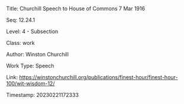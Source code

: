 Title:  Churchill Speech to House of Commons 7 Mar 1916

Seq:    12.24.1

Level:  4 - Subsection

Class:  work

Author: Winston Churchill

Work Type: Speech

Link:   https://winstonchurchill.org/publications/finest-hour/finest-hour-100/wit-wisdom-12/

Timestamp: 20230221172333
